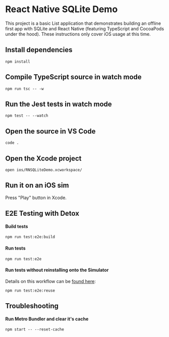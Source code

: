 # React Native SQLite Demo

This project is a basic List application that demonstrates building an offline first app with SQLite and React Native (featuring TypeScript and CocoaPods under the hood). These instructions only cover iOS usage at this time.

## Install dependencies

    npm install

## Compile TypeScript source in watch mode

    npm run tsc -- -w

## Run the Jest tests in watch mode

    npm test -- --watch

## Open the source in VS Code

    code .

## Open the Xcode project

    open ios/RNSQLiteDemo.xcworkspace/

## Run it on an iOS sim

Press "Play" button in Xcode.


## E2E Testing with Detox

#### Build tests

    npm run test:e2e:build

#### Run tests

    npm run test:e2e

#### Run tests without reinstalling onto the Simulator

Details on this workflow can be [found here](https://github.com/wix/Detox/blob/master/docs/Guide.DevelopingWhileWritingTests.md):

    npm run test:e2e:reuse

## Troubleshooting

#### Run Metro Bundler and clear it's cache

    npm start -- --reset-cache
